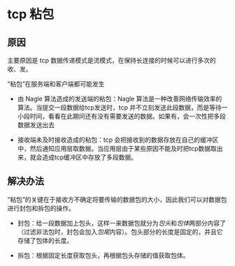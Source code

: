 # tcp 粘包

## 原因

主要原因是 tcp 数据传递模式是流模式，在保持长连接的时候可以进行多次的收、发。

“粘包”在服务端和客户端都可能发生

+ 由 Nagle 算法造成的发送端的粘包：Nagle 算法是一种改善网络传输效率的算法。当提交一段数据给tcp发送时，tcp 并不立刻发送此段数据，而是等待一小段时间，看看在此期间还有没有需要发送的数据。如果有，会一次性把多段数据发送出去

+ 接收端未及时接收造成的粘包：tcp 会把接收到的数据存放在自己的缓冲区中，然后通知应用层取数据。当应用层由于某些原因不能及时把tcp数据取出来，就会造成tcp缓冲区中存放了多段数据。

## 解决办法

“粘包”的关键在于接收方不确定将要传输的数据包的大小，因此我们可以对数据包进行封包和拆包的操作。

+ 封包：给一段数据加上包头，这样一来数据包就分为*包头*和*包体*两部分内容了（过滤非法包时，封包会加入*包尾*内容）。包头部分的长度是固定的，并且它存储了包体的长度。

+ 拆包：根据固定长度获取包头，再根据包头存储的值获取包体。
